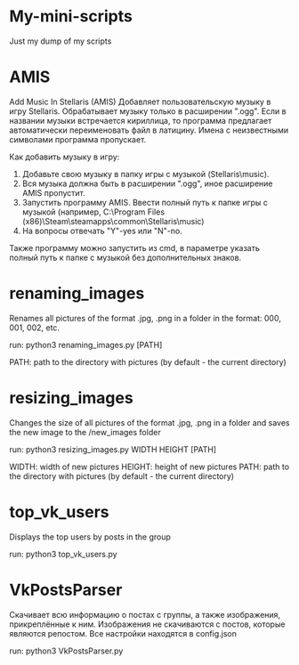 # My-mini-scripts
Just my dump of my scripts

# AMIS
Add Music In Stellaris (AMIS)
Добавляет пользовательскую музыку в игру Stellaris. 
Обрабатывает музыку только в расширении ".ogg". Если в названии музыки встречается кириллица, то программа предлагает автоматически переименовать файл в латицину. 
Имена с неизвестными символами программа пропускает.

Как добавить музыку в игру:
1) Добавьте свою музыку в папку игры с музыкой (Stellaris\music).
2) Вся музыка должна быть в расширении ".ogg", иное расширение AMIS пропустит.
3) Запустить программу AMIS. Ввести полный путь к папке игры с музыкой (например, C:\Program Files (x86)\Steam\steamapps\common\Stellaris\music)
4) На вопросы отвечать "Y"-yes или "N"-no.

Также программу можно запустить из cmd, в параметре указать полный путь к папке с музыкой без дополнительных знаков.

# renaming_images
Renames all pictures of the format .jpg, .png in a folder in the format: 000, 001, 002, etc.

run: python3 renaming_images.py \[PATH]

PATH: path to the directory with pictures (by default - the current directory)

# resizing_images
Changes the size of all pictures of the format .jpg, .png in a folder and saves the new image to the /new_images folder

run: python3 resizing_images.py WIDTH HEIGHT \[PATH]

WIDTH: width of new pictures
HEIGHT: height of new pictures
PATH: path to the directory with pictures (by default - the current directory)

# top_vk_users
Displays the top users by posts in the group

run: python3 top_vk_users.py

# VkPostsParser
Скачивает всю информацию о постах с группы, а также изображения, прикреплённые к ним. Изображения не скачиваются с постов, которые являются репостом.
Все настройки находятся в config.json

run: python3 VkPostsParser.py
